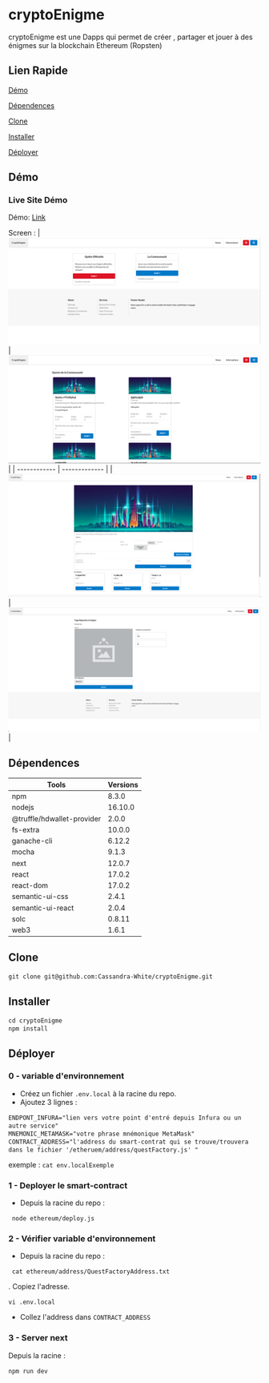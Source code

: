 # cryptoEnigme

cryptoEnigme est une Dapps qui permet de créer , partager et jouer à des énigmes sur la blockchain Ethereum (Ropsten)

##  Lien Rapide

[Démo](#démo)

[Dépendences](#dépendences)

[Clone](#clone)

[Installer](#installer)

[Déployer](#déployer)


## Démo

### Live Site Démo

Démo: [Link](https://crypto-enigme.vercel.app//)

Screen :
| ![Home](https://github.com/Cassandra-White/cryptoEnigme/blob/main/images/Capture%20d%E2%80%99e%CC%81cran%202022-01-02%20a%CC%80%2009.58.40.png) | ![Community_quest](https://github.com/Cassandra-White/cryptoEnigme/blob/main/images/Capture%20d%E2%80%99e%CC%81cran%202022-01-02%20a%CC%80%2010.01.12.png) |
| ------------ | ------------- |
| ![Enigmes](https://github.com/Cassandra-White/cryptoEnigme/blob/main/images/Capture%20d%E2%80%99e%CC%81cran%202022-01-02%20a%CC%80%2010.01.56.png?raw=true) | ![Home](https://github.com/Cassandra-White/cryptoEnigme/blob/main/images/Capture%20d%E2%80%99e%CC%81cran%202022-01-02%20a%CC%80%2010.02.35.png?raw=true) |

 

 



## Dépendences

    
| Tools                      | Versions |
| -------------------------  | -------- |
| npm                        | 8.3.0    |
| nodejs                     | 16.10.0  |
| @truffle/hdwallet-provider | 2.0.0    |
| fs-extra                   | 10.0.0   |
| ganache-cli                | 6.12.2   |
| mocha                      | 9.1.3    |
| next                       | 12.0.7   |
| react                      | 17.0.2   |
| react-dom                  | 17.0.2   |
| semantic-ui-css            | 2.4.1    |
| semantic-ui-react          | 2.0.4    |
| solc                       |0.8.11    |
| web3                       | 1.6.1    |

## Clone

```
git clone git@github.com:Cassandra-White/cryptoEnigme.git
```

## Installer

```
cd cryptoEnigme
npm install
```

## Déployer

### 0 - variable d'environnement
   - Créez un fichier `.env.local` à la racine du repo.
   - Ajoutez 3 lignes :
   ```
ENDPONT_INFURA="lien vers votre point d'entré depuis Infura ou un autre service"
MNEMONIC_METAMASK="votre phrase mnémonique MetaMask"
CONTRACT_ADDRESS="l'address du smart-contrat qui se trouve/trouvera dans le fichier '/etheruem/address/questFactory.js' "
   ```
   
  exemple : `cat env.localExemple` 
  
### 1 - Deployer le smart-contract

 - Depuis la racine du repo :
 

```
 node ethereum/deploy.js
```


### 2 - Vérifier variable d'environnement

 - Depuis la racine du repo :
```
 cat ethereum/address/QuestFactoryAddress.txt
```

 . Copiez l'adresse.

```
vi .env.local
```

 - Collez l'address dans `CONTRACT_ADDRESS`

  
### 3 - Server next

  Depuis la racine :
  ```
  npm run dev
  ```

